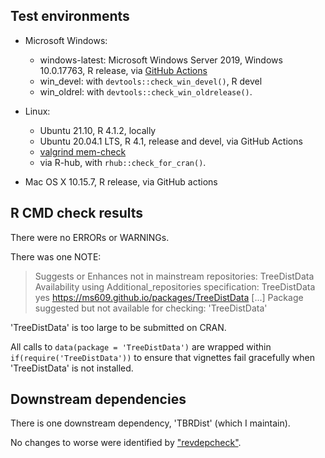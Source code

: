 ## Test environments
* Microsoft Windows:
  * windows-latest: Microsoft Windows Server 2019, Windows 10.0.17763, 
    R release, via [GitHub Actions](https://github.com/ms609/TreeDist/actions)
  * win_devel: with `devtools::check_win_devel()`, R devel
  * win_oldrel: with `devtools::check_win_oldrelease()`.
  
* Linux:
  * Ubuntu 21.10, R 4.1.2, locally
  * Ubuntu 20.04.1 LTS, R 4.1, release and devel, via GitHub Actions
  * [valgrind mem-check](https://github.com/ms609/TreeDist/actions/workflows/memcheck.yml)
  * via R-hub, with `rhub::check_for_cran()`.
  
* Mac OS X 10.15.7, R release, via GitHub actions


## R CMD check results
There were no ERRORs or WARNINGs.

There was one NOTE:

> Suggests or Enhances not in mainstream repositories:
>   TreeDistData
> Availability using Additional_repositories specification:
>   TreeDistData   yes   https://ms609.github.io/packages/TreeDistData
[...]
> Package suggested but not available for checking: 'TreeDistData'

'TreeDistData' is too large to be submitted on CRAN.

All calls to `data(package = 'TreeDistData')` are wrapped within 
`if(require('TreeDistData'))` to ensure that vignettes fail gracefully when
'TreeDistData' is not installed.


## Downstream dependencies
There is one downstream dependency, 'TBRDist' (which I maintain).

No changes to worse were identified by
["revdepcheck"](https://github.com/ms609/TreeDist/actions/workflows/revdepcheck.yml).
